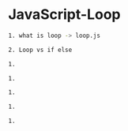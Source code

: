 # JavaScript-Loop

```bash
1. what is loop -> loop.js
```

```bash
2. Loop vs if else
```

```bash
1.
```

```bash
1.
```

```bash
1.
```

```bash
1.
```

```bash
1.
```

